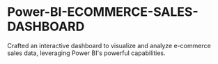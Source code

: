 # Power-BI-ECOMMERCE-SALES-DASHBOARD
Crafted an interactive dashboard to visualize and analyze e-commerce sales data, leveraging Power BI's powerful capabilities. 
